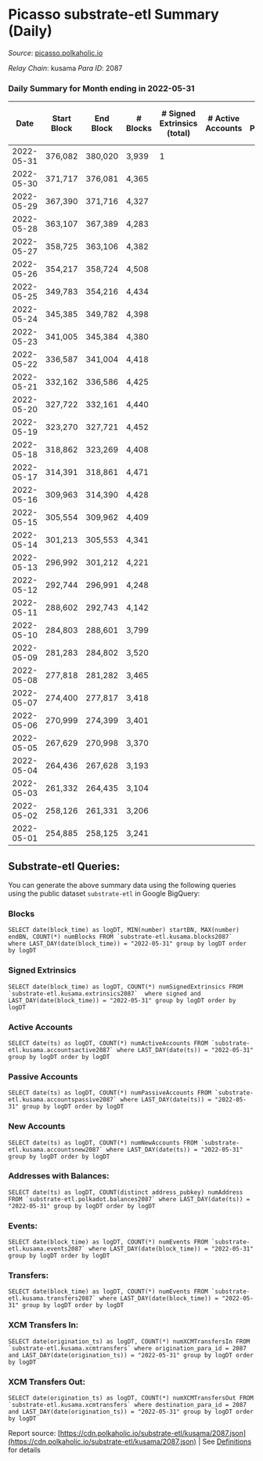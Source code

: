 # Picasso substrate-etl Summary (Daily)

_Source_: [picasso.polkaholic.io](https://picasso.polkaholic.io)

*Relay Chain*: kusama
*Para ID*: 2087



### Daily Summary for Month ending in 2022-05-31


| Date | Start Block | End Block | # Blocks | # Signed Extrinsics (total) | # Active Accounts | # Passive | # New | # Addresses with Balances | # Events | # Transfers | # XCM Transfers In | # XCM Transfers Out | Issues | 
| ---- | ----------- | --------- | -------- | --------------------------- | ----------------- | --------- | ----- | ------------------------- | -------- | ----------- | ------------------ | ------------------- | ------ |
| 2022-05-31 | 376,082 | 380,020 | 3,939 | 1 |  |  |  | 8 | 7,887 |   |   |   |  |
| 2022-05-30 | 371,717 | 376,081 | 4,365 |  |  |  |  | 8 | 8,732 |   |   |   |  |
| 2022-05-29 | 367,390 | 371,716 | 4,327 |  |  |  |  | 8 | 8,656 |   |   |   |  |
| 2022-05-28 | 363,107 | 367,389 | 4,283 |  |  |  |  | 8 | 8,569 |   |   |   |  |
| 2022-05-27 | 358,725 | 363,106 | 4,382 |  |  |  |  | 8 | 8,766 |   |   |   |  |
| 2022-05-26 | 354,217 | 358,724 | 4,508 |  |  |  |  | 8 | 9,019 |   |   |   |  |
| 2022-05-25 | 349,783 | 354,216 | 4,434 |  |  |  |  | 8 | 8,873 |   |   |   |  |
| 2022-05-24 | 345,385 | 349,782 | 4,398 |  |  |  |  | 8 | 8,799 |   |   |   |  |
| 2022-05-23 | 341,005 | 345,384 | 4,380 |  |  |  |  | 8 | 8,762 |   |   |   |  |
| 2022-05-22 | 336,587 | 341,004 | 4,418 |  |  |  |  | 8 | 8,839 |   |   |   |  |
| 2022-05-21 | 332,162 | 336,586 | 4,425 |  |  |  |  | 8 | 8,852 |   |   |   |  |
| 2022-05-20 | 327,722 | 332,161 | 4,440 |  |  |  |  | 8 | 8,882 |   |   |   |  |
| 2022-05-19 | 323,270 | 327,721 | 4,452 |  |  |  |  | 8 | 8,907 |   |   |   |  |
| 2022-05-18 | 318,862 | 323,269 | 4,408 |  |  |  |  | 8 | 8,818 |   |   |   |  |
| 2022-05-17 | 314,391 | 318,861 | 4,471 |  |  |  |  | 8 | 8,945 |   |   |   |  |
| 2022-05-16 | 309,963 | 314,390 | 4,428 |  |  |  |  | 8 | 8,858 |   |   |   |  |
| 2022-05-15 | 305,554 | 309,962 | 4,409 |  |  |  |  | 8 | 8,821 |   |   |   |  |
| 2022-05-14 | 301,213 | 305,553 | 4,341 |  |  |  |  | 8 | 8,687 |   |   |   |  |
| 2022-05-13 | 296,992 | 301,212 | 4,221 |  |  |  |  | 8 | 8,445 |   |   |   |  |
| 2022-05-12 | 292,744 | 296,991 | 4,248 |  |  |  |  | 8 | 8,498 |   |   |   |  |
| 2022-05-11 | 288,602 | 292,743 | 4,142 |  |  |  |  | 8 | 8,286 |   |   |   |  |
| 2022-05-10 | 284,803 | 288,601 | 3,799 |  |  |  |  | 8 | 7,600 |   |   |   |  |
| 2022-05-09 | 281,283 | 284,802 | 3,520 |  |  |  |  | 8 | 7,042 |   |   |   |  |
| 2022-05-08 | 277,818 | 281,282 | 3,465 |  |  |  |  | 8 | 6,932 |   |   |   |  |
| 2022-05-07 | 274,400 | 277,817 | 3,418 |  |  |  |  | 8 | 6,838 |   |   |   |  |
| 2022-05-06 | 270,999 | 274,399 | 3,401 |  |  |  |  | 8 | 6,804 |   |   |   |  |
| 2022-05-05 | 267,629 | 270,998 | 3,370 |  |  |  |  | 8 | 6,742 |   |   |   |  |
| 2022-05-04 | 264,436 | 267,628 | 3,193 |  |  |  |  | 8 | 6,388 |   |   |   |  |
| 2022-05-03 | 261,332 | 264,435 | 3,104 |  |  |  |  | 8 | 6,209 |   |   |   |  |
| 2022-05-02 | 258,126 | 261,331 | 3,206 |  |  |  |  | 8 | 6,414 |   |   |   |  |
| 2022-05-01 | 254,885 | 258,125 | 3,241 |  |  |  |  | 8 | 6,484 |   |   |   |  |

## Substrate-etl Queries:
You can generate the above summary data using the following queries using the public dataset `substrate-etl` in Google BigQuery:


### Blocks
```
SELECT date(block_time) as logDT, MIN(number) startBN, MAX(number) endBN, COUNT(*) numBlocks FROM `substrate-etl.kusama.blocks2087`  where LAST_DAY(date(block_time)) = "2022-05-31" group by logDT order by logDT
```


### Signed Extrinsics
```
SELECT date(block_time) as logDT, COUNT(*) numSignedExtrinsics FROM `substrate-etl.kusama.extrinsics2087`  where signed and LAST_DAY(date(block_time)) = "2022-05-31" group by logDT order by logDT
```


### Active Accounts
```
SELECT date(ts) as logDT, COUNT(*) numActiveAccounts FROM `substrate-etl.kusama.accountsactive2087` where LAST_DAY(date(ts)) = "2022-05-31" group by logDT order by logDT
```


### Passive Accounts
```
SELECT date(ts) as logDT, COUNT(*) numPassiveAccounts FROM `substrate-etl.kusama.accountspassive2087` where LAST_DAY(date(ts)) = "2022-05-31" group by logDT order by logDT
```


### New Accounts
```
SELECT date(ts) as logDT, COUNT(*) numNewAccounts FROM `substrate-etl.kusama.accountsnew2087` where LAST_DAY(date(ts)) = "2022-05-31" group by logDT order by logDT
```


### Addresses with Balances:
```
SELECT date(ts) as logDT, COUNT(distinct address_pubkey) numAddress FROM `substrate-etl.polkadot.balances2087` where LAST_DAY(date(ts)) = "2022-05-31" group by logDT order by logDT
```


### Events:
```
SELECT date(block_time) as logDT, COUNT(*) numEvents FROM `substrate-etl.kusama.events2087` where LAST_DAY(date(block_time)) = "2022-05-31" group by logDT order by logDT
```


### Transfers:
```
SELECT date(block_time) as logDT, COUNT(*) numEvents FROM `substrate-etl.kusama.transfers2087` where LAST_DAY(date(block_time)) = "2022-05-31" group by logDT order by logDT
```


### XCM Transfers In:
```
SELECT date(origination_ts) as logDT, COUNT(*) numXCMTransfersIn FROM `substrate-etl.kusama.xcmtransfers` where origination_para_id = 2087 and LAST_DAY(date(origination_ts)) = "2022-05-31" group by logDT order by logDT
```


### XCM Transfers Out:
```
SELECT date(origination_ts) as logDT, COUNT(*) numXCMTransfersOut FROM `substrate-etl.kusama.xcmtransfers` where destination_para_id = 2087 and LAST_DAY(date(origination_ts)) = "2022-05-31" group by logDT order by logDT
```



Report source: [https://cdn.polkaholic.io/substrate-etl/kusama/2087.json](https://cdn.polkaholic.io/substrate-etl/kusama/2087.json) | See [Definitions](/DEFINITIONS.md) for details

